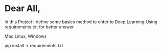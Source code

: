 # Dear All, 

In this Project I define some basics method to enter to Deep Learning
Using requirements.txt for better answer 

Mac,Linux, Windows

pip install -r requirements.txt
